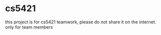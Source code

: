 # cs5421
this project is for cs5421 teamwork, please do not share it on the internet. only for team members
